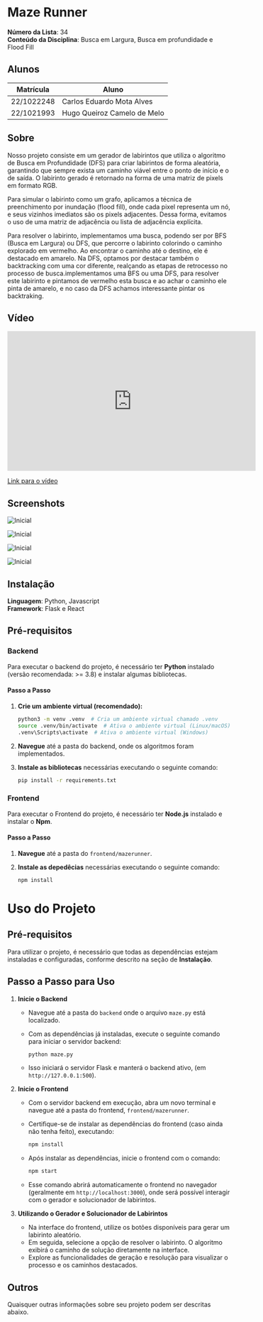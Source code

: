 # Maze Runner

**Número da Lista**: 34 <br>
**Conteúdo da Disciplina**: Busca em Largura, Busca em profundidade e Flood Fill<br>

## Alunos
|Matrícula | Aluno |
| -- | -- |
| 22/1022248  |  Carlos Eduardo Mota Alves |
| 22/1021993  |  Hugo Queiroz Camelo de Melo |

## Sobre 
Nosso projeto consiste em um gerador de labirintos que utiliza o algoritmo de Busca em Profundidade (DFS) para criar labirintos de forma aleatória, garantindo que sempre exista um caminho viável entre o ponto de início e o de saída. O labirinto gerado é retornado na forma de uma matriz de pixels em formato RGB.

Para simular o labirinto como um grafo, aplicamos a técnica de preenchimento por inundação (flood fill), onde cada pixel representa um nó, e seus vizinhos imediatos são os pixels adjacentes. Dessa forma, evitamos o uso de uma matriz de adjacência ou lista de adjacência explícita.

Para resolver o labirinto, implementamos uma busca, podendo ser por BFS (Busca em Largura) ou DFS, que percorre o labirinto colorindo o caminho explorado em vermelho. Ao encontrar o caminho até o destino, ele é destacado em amarelo. Na DFS, optamos por destacar também o backtracking com uma cor diferente, realçando as etapas de retrocesso no processo de busca.implementamos uma BFS ou uma DFS, para resolver este labirinto e pintamos de vermelho esta busca e ao achar o caminho ele pinta de amarelo, e no caso da DFS achamos interessante pintar os backtraking.
## Vídeo

<iframe width="560" height="315" src="https://www.youtube.com/embed/4hG9_D-S5wQ?si=7UOEobsKM7Y1Gbde" title="YouTube video player" frameborder="0" allow="accelerometer; autoplay; clipboard-write; encrypted-media; gyroscope; picture-in-picture; web-share" referrerpolicy="strict-origin-when-cross-origin" allowfullscreen></iframe>

[Link para o vídeo](https://youtu.be/4hG9_D-S5wQ)

## Screenshots

![Inicial](./assets/inicial.png)

![Inicial](./assets/configuracao.png)

![Inicial](./assets/bfs.png)

![Inicial](./assets/dfs.png)

## Instalação 
**Linguagem**: Python, Javascript<br>
**Framework**: Flask e React<br>

## Pré-requisitos

### Backend
Para executar o backend do projeto, é necessário ter **Python** instalado (versão recomendada: >= 3.8) e instalar algumas bibliotecas.

#### Passo a Passo

1. **Crie um ambiente virtual (recomendado):**

   ```bash
   python3 -m venv .venv  # Cria um ambiente virtual chamado .venv
   source .venv/bin/activate  # Ativa o ambiente virtual (Linux/macOS)
   .venv\Scripts\activate  # Ativa o ambiente virtual (Windows)

2. **Navegue** até a pasta do backend, onde os algoritmos foram implementados.

3. **Instale as bibliotecas** necessárias executando o seguinte comando:

   ```bash
   pip install -r requirements.txt

### Frontend
Para executar o Frontend do projeto, é necessário ter **Node.js** instalado e instalar o **Npm**.

#### Passo a Passo
1. **Navegue** até a pasta do ```frontend/mazerunner```.
2. **Instale as depedêcias** necessárias executando o seguinte comando:

   ```bash
   npm install


# Uso do Projeto

## Pré-requisitos
Para utilizar o projeto, é necessário que todas as dependências estejam instaladas e configuradas, conforme descrito na seção de **Instalação**.

## Passo a Passo para Uso

1. **Inicie o Backend**
   - Navegue até a pasta do `backend` onde o arquivo `maze.py` está localizado.
   - Com as dependências já instaladas, execute o seguinte comando para iniciar o servidor backend:
     
     ```bash
     python maze.py
     ```

   - Isso iniciará o servidor Flask e manterá o backend ativo, (em `http://127.0.0.1:500`).

2. **Inicie o Frontend**
   - Com o servidor backend em execução, abra um novo terminal e navegue até a pasta do frontend, `frontend/mazerunner`.
   - Certifique-se de instalar as dependências do frontend (caso ainda não tenha feito), executando:
     
     ```bash
     npm install
     ```

   - Após instalar as dependências, inicie o frontend com o comando:
     
     ```bash
     npm start
     ```

   - Esse comando abrirá automaticamente o frontend no navegador (geralmente em `http://localhost:3000`), onde será possível interagir com o gerador e solucionador de labirintos.

3. **Utilizando o Gerador e Solucionador de Labirintos**
   - Na interface do frontend, utilize os botões disponíveis para gerar um labirinto aleatório.
   - Em seguida, selecione a opção de resolver o labirinto. O algoritmo exibirá o caminho de solução diretamente na interface.
   - Explore as funcionalidades de geração e resolução para visualizar o processo e os caminhos destacados.


## Outros 
Quaisquer outras informações sobre seu projeto podem ser descritas abaixo.




